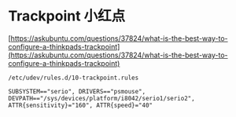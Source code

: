 # Trackpoint 小红点


[https://askubuntu.com/questions/37824/what-is-the-best-way-to-configure-a-thinkpads-trackpoint](https://askubuntu.com/questions/37824/what-is-the-best-way-to-configure-a-thinkpads-trackpoint)

`/etc/udev/rules.d/10-trackpoint.rules`


```
SUBSYSTEM=="serio", DRIVERS=="psmouse", DEVPATH=="/sys/devices/platform/i8042/serio1/serio2", ATTR{sensitivity}="160", ATTR{speed}="40" 
```
